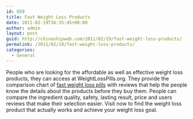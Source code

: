 ```yaml
---
id: 659
title: Fast Weight Loss Products
date: 2011-02-19T16:35:45+00:00
author: admin
layout: post
guid: http://chinashipweb.com/2011/02/19/fast-weight-loss-products/
permalink: /2011/02/19/fast-weight-loss-products/
categories:
  - General
---
```

People who are looking for the affordable as well as effective weight loss products, they can access at WeightLossPills.org. They provide the comparison chart of [fast weight loss pills](http://weightlosspills.org/) with reviews that help the people know the details about the products before they buy them. People can compare the ingredient quality, safety, lasting result, price and users reviews that make their selection easier. Visit now to find the weight loss product that actually works and achieve your weight loss goal.